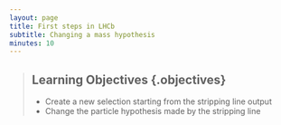```yaml
---
layout: page
title: First steps in LHCb
subtitle: Changing a mass hypothesis
minutes: 10
---
```


> ## Learning Objectives {.objectives}
>
> * Create a new selection starting from the stripping line output
> * Change the particle hypothesis made by the stripping line




